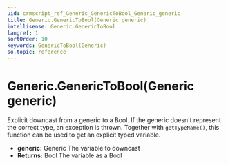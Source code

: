 ```yaml
---
uid: crmscript_ref_Generic_GenericToBool_Generic_generic
title: Generic.GenericToBool(Generic generic)
intellisense: Generic.GenericToBool
langref: 1
sortOrder: 10
keywords: GenericToBool(Generic)
so.topic: reference
---
```


# Generic.GenericToBool(Generic generic)

Explicit downcast from a generic to a Bool.
If the generic doesn't represent the correct type, an exception is thrown.
Together with `getTypeName()`, this function can be used to get an explicit typed variable.

* **generic:** Generic The variable to downcast
* **Returns:** Bool The variable as a Bool
